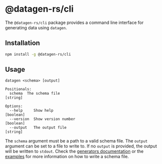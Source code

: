 # @datagen-rs/cli

The `@datagen-rs/cli` package provides a command line interface for generating data
using `datagen`.

## Installation

```bash
npm install -g @datagen-rs/cli
```

## Usage

```text
datagen <schema> [output]

Positionals:
  schema  The schema file                                               [string]

Options:
  --help     Show help                                                 [boolean]
  --version  Show version number                                       [boolean]
  --output   The output file                                            [string]
```

The `schema` argument must be a path to a valid schema file. The `output` argument
can be set to a file to write to. If no `output` is provided, the output will be
written to `stdout`. Check the [generators documentation](https://markusjx.github.io/datagen/docs/generators/)
or the [examples](https://markusjx.github.io/datagen/examples/) for more information
on how to write a schema file.
